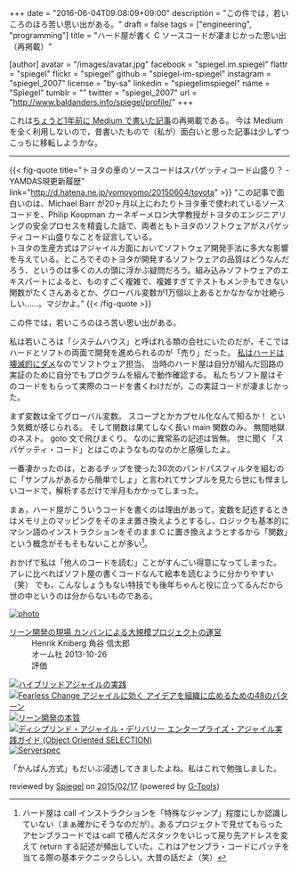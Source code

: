 +++
date = "2016-06-04T09:08:09+09:00"
description = "この件では，若いころのほろ苦い思い出がある。"
draft = false
tags = ["engineering", "programming"]
title = "ハード屋が書く C ソースコードが凄まじかった思い出（再掲載）"

[author]
  avatar = "/images/avatar.jpg"
  facebook = "spiegel.im.spiegel"
  flattr = "spiegel"
  flickr = "spiegel"
  github = "spiegel-im-spiegel"
  instagram = "spiegel_2007"
  license = "by-sa"
  linkedin = "spiegelimspiegel"
  name = "Spiegel"
  tumblr = ""
  twitter = "spiegel_2007"
  url = "http://www.baldanders.info/spiegel/profile/"
+++

これは[ちょうど1年前に Medium で書いた記事](https://medium.com/@spiegel/-1ca9e4895f4c)の再掲載である。
今は Medium を全く利用しないので，昔書いたもので（私が）面白いと思った記事は少しずつこっちに移転しようかな。

----

{{< fig-quote title="トヨタの車のソースコードはスパゲッティコード山盛り？ - YAMDAS現更新履歴" link="http://d.hatena.ne.jp/yomoyomo/20150604/toyota" >}}
<q>この記事で面白いのは、Michael Barr が20ヶ月以上にわたりトヨタ車で使われているソースコードを、Philip Koopman カーネギーメロン大学教授がトヨタのエンジニアリングの安全プロセスを精査した話で、両者ともトヨタのソフトウェアがスパゲッティコード山盛りなことを証言している。
<br>
トヨタの生産方式はアジャイル方面においてソフトウェア開発手法に多大な影響を与えている。ところでそのトヨタが開発するソフトウェアの品質はどうなんだろう、というのは多くの人の頭に浮かぶ疑問だろう。組み込みソフトウェアのエキスパートによると、ものすごく複雑で、複雑すぎてテストもメンテもできない関数がたくさんあるとか、グローバル変数が1万個以上あるとかなかなか壮絶らしい……。マジかよ。</q>
{{< /fig-quote >}}

この件では，若いころのほろ苦い思い出がある。

私は若いころは「システムハウス」と呼ばれる類の会社にいたのだが，そこではハードとソフトの両面で開発を進められるのが「売り」だった。
[私はハードは壊滅的にダメ](http://www.baldanders.info/spiegel/log2/000529.shtml "私はこうしてプログラミングを覚えた — Baldanders.info")なのでソフトウェア担当。
当時のハード屋は自分が組んだ回路の実証のために自分でもプログラムを組んで動作確認する。
私たちソフト屋はそのコードをもらって実際のコードを書くわけだが，この実証コードが凄まじかった。

まず変数は全てグローバル変数。
スコープとかカプセル化なんて知るか！ という気概が感じられる。
そして関数は果てしなく長い main 関数のみ。
無間地獄のネスト。
goto 文で飛びまくり。
なのに異常系の記述は皆無。
世に聞く「スパゲッティ・コード」とはこのようなものなのかと感嘆したよ。

一番凄かったのは，とあるチップを使った30次のバンドパスフィルタを組むのに「サンプルがあるから簡単でしょ」と言われてサンプルを見たら世にも悍ましいコードで，解析するだけで半月もかかってしまった。

まぁ，ハード屋がこういうコードを書くのは理由があって，変数を記述するときはメモリ上のマッピングをそのまま置き換えようとするし，ロジックも基本的にマシン語のインストラクションをそのまま C に置き換えようとするから「関数」という概念がそもそもないことが多い[^a]。

[^a]: ハード屋は call インストラクションを「特殊なジャンプ」程度にしか認識していない（まぁ確かにそうなのだが）。あるプロジェクトで見せてもらったアセンブラコードでは call で積んだスタックをいじって戻り先アドレスを変えて return する記述が頻出していた。これはアセンブラ・コードにパッチを当てる際の基本テクニックらしい。大昔の話だよ（笑）

おかげで私は「他人のコードを読む」ことがすんごい得意になってしまった。
アレに比べればソフト屋の書くコードなんて絵本を読むように分かりやすい（笑） でも，こんなしょうもない特技でも後年ちゃんと役に立ってるんだから世の中というのは分からないものである。

<div class="hreview" ><a class="item url" href="http://www.amazon.co.jp/exec/obidos/ASIN/427406932X/baldandersinf-22/"><img src="http://ecx.images-amazon.com/images/I/51llL1uygcL._SL160_.jpg" alt="photo" class="photo"  /></a><dl ><dt class="fn"><a class="item url" href="http://www.amazon.co.jp/exec/obidos/ASIN/427406932X/baldandersinf-22/">リーン開発の現場 カンバンによる大規模プロジェクトの運営</a></dt><dd>Henrik Kniberg 角谷 信太郎 </dd><dd>オーム社 2013-10-26</dd><dd>評価<abbr class="rating" title="4"><img src="http://g-images.amazon.com/images/G/01/detail/stars-4-0.gif" alt="" /></abbr> </dd></dl><p class="similar"><a href="http://www.amazon.co.jp/exec/obidos/ASIN/4897979358/baldandersinf-22/" target="_top"><img src="http://images.amazon.com/images/P/4897979358.09._SCTHUMBZZZ_.jpg"  alt="ハイブリッドアジャイルの実践"  /></a> <a href="http://www.amazon.co.jp/exec/obidos/ASIN/462108786X/baldandersinf-22/" target="_top"><img src="http://images.amazon.com/images/P/462108786X.09._SCTHUMBZZZ_.jpg"  alt="Fearless Change アジャイルに効く アイデアを組織に広めるための48のパターン"  /></a> <a href="http://www.amazon.co.jp/exec/obidos/ASIN/482228350X/baldandersinf-22/" target="_top"><img src="http://images.amazon.com/images/P/482228350X.09._SCTHUMBZZZ_.jpg"  alt="リーン開発の本質"  /></a> <a href="http://www.amazon.co.jp/exec/obidos/ASIN/4798130613/baldandersinf-22/" target="_top"><img src="http://images.amazon.com/images/P/4798130613.09._SCTHUMBZZZ_.jpg"  alt="ディシプリンド・アジャイル・デリバリー エンタープライズ・アジャイル実践ガイド (Object Oriented SELECTION)"  /></a> <a href="http://www.amazon.co.jp/exec/obidos/ASIN/4873117097/baldandersinf-22/" target="_top"><img src="http://images.amazon.com/images/P/4873117097.09._SCTHUMBZZZ_.jpg"  alt="Serverspec"  /></a> </p>
<p class="description">「かんばん方式」もだいぶ浸透してきましたよね。私はこれで勉強しました。</p>
<p class="gtools" >reviewed by <a href='#maker' class='reviewer'>Spiegel</a> on <abbr class="dtreviewed" title="2015-02-17">2015/02/17</abbr> (powered by <a href="http://www.goodpic.com/mt/aws/index.html" >G-Tools</a>)</p>
</div>
